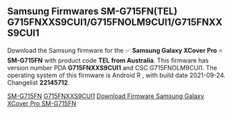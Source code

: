 <h2>Samsung Firmwares SM-G715FN(TEL) G715FNXXS9CUI1/G715FNOLM9CUI1/G715FNXXS9CUI1</h2>
Download the Samsung firmware for the ✅ <strong>Samsung Galaxy XCover Pro </strong> ⭐ <strong>SM-G715FN</strong> with product code <strong>TEL</strong> <strong> from Australia</strong>. This firmware has version number PDA <strong>G715FNXXS9CUI1</strong> and CSC G715FNOLM9CUI1. The operating system of this firmware is Android R , with build date 2021-09-24. Changelist <strong>22145712</strong>.


[SM-G715FN](https://samfirm.shop/samsung/model/SM-G715FN)
[G715FNXXS9CUI1](https://samfirm.shop/samsung/pda/G715FNXXS9CUI1)
[Download Firmware Samsung Galaxy XCover Pro SM-G715FN](https://samfirm.shop/samsung/firmware/459304)
